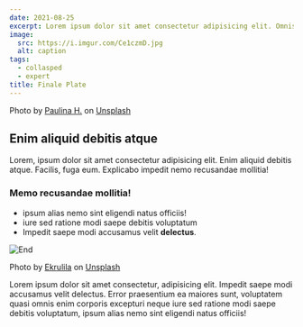 ```yaml
---
date: 2021-08-25
excerpt: Lorem ipsum dolor sit amet consectetur adipisicing elit. Omnis, impedit.
image:
  src: https://i.imgur.com/Ce1czmD.jpg
  alt: caption
tags:
  - collasped
  - expert
title: Finale Plate
---
```


Photo by <a href="https://unsplash.com/@pollypommes?utm_content=creditCopyText&utm_medium=referral&utm_source=unsplash">Paulina H.</a> on <a href="https://unsplash.com/photos/stainless-steel-fork-and-bread-knife-on-round-plate-wyi4aejQ8vw?utm_content=creditCopyText&utm_medium=referral&utm_source=unsplash">Unsplash</a>

## Enim aliquid debitis atque

Lorem, ipsum dolor sit amet consectetur adipisicing elit. Enim aliquid debitis atque. Facilis, fuga eum. Explicabo impedit nemo recusandae mollitia!

### Memo recusandae mollitia!

- ipsum alias nemo sint eligendi natus officiis!
- iure sed ratione modi saepe debitis voluptatum
- Impedit saepe modi accusamus velit **delectus**.

![End](https://i.imgur.com/vSQCMB1.jpeg)

Photo by <a href="https://unsplash.com/@ekrulila?utm_content=creditCopyText&utm_medium=referral&utm_source=unsplash">Ekrulila</a> on <a href="https://unsplash.com/photos/white-ceramic-teacup-on-white-ceramic-plate-on-brown-wooden-table-09Egu9N-UyA?utm_content=creditCopyText&utm_medium=referral&utm_source=unsplash">Unsplash</a>

Lorem ipsum dolor sit amet consectetur, adipisicing elit. Impedit saepe modi accusamus velit delectus. Error praesentium ea maiores sunt, voluptatem quasi omnis enim corporis excepturi neque iure sed ratione modi saepe debitis voluptatum, ipsum alias nemo sint eligendi natus officiis!
